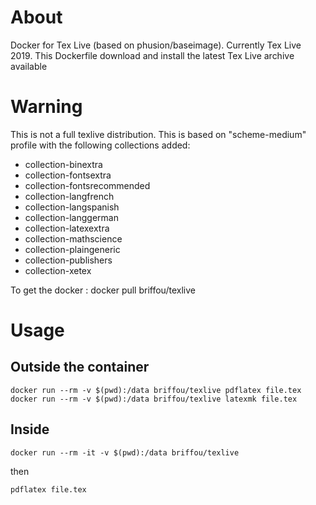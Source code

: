 # About 
Docker for Tex Live (based on phusion/baseimage). Currently Tex Live 2019. This Dockerfile download and install the latest Tex Live archive available

# Warning
This is not a full texlive distribution. This is based on "scheme-medium" profile with the following collections added: 
* collection-binextra 
* collection-fontsextra
* collection-fontsrecommended 
* collection-langfrench 
* collection-langspanish 
* collection-langgerman 
* collection-latexextra 
* collection-mathscience 
* collection-plaingeneric 
* collection-publishers  
* collection-xetex

To get the docker : docker pull briffou/texlive

# Usage 
## Outside the container
```
docker run --rm -v $(pwd):/data briffou/texlive pdflatex file.tex
docker run --rm -v $(pwd):/data briffou/texlive latexmk file.tex
```

## Inside 
```
docker run --rm -it -v $(pwd):/data briffou/texlive
```
then 
```
pdflatex file.tex
```

